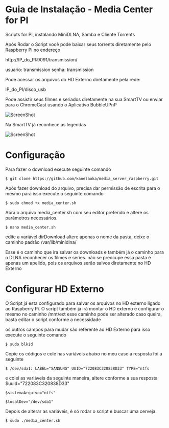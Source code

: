 # Guia de Instalação - Media Center for PI
Scripts for PI, instalando MiniDLNA, Samba e Cliente Torrents

Após Rodar o Script você pode baixar seus torrents diretamente pelo Raspberry Pi no endereço

http://IP_do_PI:9091/transmission/

usuario: transmission
senha: transmission

Pode acessar os arquivos do HD Externo diretamente pela rede:

IP_do_PI/disco_usb


Pode assistir seus filmes e seriados diretamente na sua SmartTV ou enviar para o ChromeCast
usando o Aplicativo BubbleUPnP

![ScreenShot](http://oi67.tinypic.com/2v3rcw6.jpg)

Na SmartTV já reconhece as legendas

![ScreenShot](http://oi64.tinypic.com/1zm1rvo.jpg)

# Configuração

Para fazer o download execute seguinte comando

	$ git clone https://github.com/kanelaoka/media_server_raspberry.git


Após fazer download do arquivo, precisa dar permissão de escrita para o mesmo
para isso execute o seguinte comando

	$ sudo chmod +x media_center.sh


Abra o arquivo media_center.sh com seu editor preferido e altere 
os parâmetros necessários.

	$ nano media_center.sh

edite a variável dirDownload
altere apenas o nome da pasta, deixe o caminho padrão /var/lib/minidlna/

Esse é o caminho que ira salvar os downloads e também já o caminho para o 
DLNA reconhecer os filmes e series.
não se preocupe essa pasta é apenas um apelido, pois os arquivos serão salvos diretamente
no HD Externo

# Configurar HD Externo

O Script já esta configurado para salvar os arquivos no HD externo ligado ao 
Raspberry Pi. 
O script também já irá montar o HD externo e configurar o mesmo no caminho /mnt/ext
esse caminho pode ser alterado caso queira, basta editar o script conforme a necessidade


os outros campos para mudar são referente ao HD Externo
para isso execute o seguinte comando

	$ sudo blkid

Copie os códigos e cole nas variáveis abaixo
no meu caso a resposta foi a seguinte

	$ /dev/sda1: LABEL="SANSUNG" UUID="722083C320838D33" TYPE="ntfs

e colei as variáveis da seguinte maneira, altere conforme a sua resposta 
	$uuid="722083C320838D33"
	
	$sistemaArquivo="ntfs"
	
	$localDev="/dev/sda1"

Depois de alterar as variáveis, é só rodar o script e buscar uma cerveja.

	$ sudo ./media_center.sh